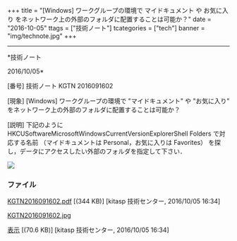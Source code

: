 ﻿+++
title = "[Windows] ワークグループの環境で マイドキュメント や お気に入り をネットワーク上の外部のフォルダに配置することは可能か？"
date = "2016-10-05"
ttags = ["技術ノート"]
tcategories = ["tech"]
banner = "img/technote.jpg"
+++

-----------------------------------------------------------------------------------------------------------------------------

*技術ノート

2016/10/05*


[番号]
技術ノート KGTN 2016091602

[現象]
[Windows] ワークグループの環境で "マイドキュメント" や "お気に入り"
をネットワーク上の外部のフォルダに配置することは可能か？

[説明]
下記のようにHKCUSoftwareMicrosoftWindowsCurrentVersionExplorerShell
Folders で対応する名前 （マイドキュメントは Personal，お気に入りは
Favorites）
を探し，データにアクセスしたい外部のフォルダを指定して下さい．

![](http://techreport.kitasp.net/attachments/download/3084/KGTN2016091602.jpg)


### ファイル





[KGTN2016091602.pdf](http://techreport.kitasp.net/attachments/download/3083/KGTN2016091602.pdf)
 [(344 KB)] [kitasp 技術センター, 2016/10/05
16:34]

[KGTN2016091602.jpg](http://techreport.kitasp.net/attachments/download/3084/KGTN2016091602.jpg)

[表示](http://techreport.kitasp.net/attachments/3084/KGTN2016091602.jpg "表示")
 [(70.6 KB)] [kitasp 技術センター, 2016/10/05
16:34]

